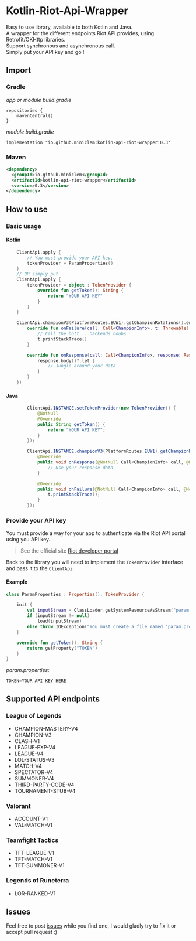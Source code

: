 # Kotlin-Riot-Api-Wrapper
Easy to use library, available to both Kotlin and Java.  
A wrapper for the different endpoints Riot API provides, using Retrofit/OKHttp libraries.  
Support synchronous and asynchronous call.  
Simply put your API key and go !

## Import
### Gradle  
*app or module build.gradle*  
```
repositories {
    mavenCentral()
}
```
*module build.gradle*  
```
implementation "io.github.miniclem:kotlin-api-riot-wrapper:0.3"
```

### Maven
```xml
<dependency>
  <groupId>io.github.miniclem</groupId>
  <artifactId>kotlin-api-riot-wrapper</artifactId>
  <version>0.3</version>
</dependency>
```

## How to use
### Basic usage  
#### Kotlin
```kotlin
    ClientApi.apply {
        // You must provide your API key, 
        tokenProvider = ParamProperties()
    }
    // OR simply put
    ClientApi.apply {
        tokenProvider = object : TokenProvider {
            override fun getToken(): String {
                return "YOUR API KEY"
            }
        }
    }

    ClientApi.championV3(PlatformRoutes.EUW1).getChampionRotations().enqueue(object : Callback<ChampionInfo> {
        override fun onFailure(call: Call<ChampionInfo>, t: Throwable) {
            // Call the bott... backends noobs
            t.printStackTrace()
        }

        override fun onResponse(call: Call<ChampionInfo>, response: Response<ChampionInfo>) {
            response.body()?.let {
                // Jungle around your data
            }
        }
    })
```  

#### Java
```java
        ClientApi.INSTANCE.setTokenProvider(new TokenProvider() {
            @NotNull
            @Override
            public String getToken() {
                return "YOUR API KEY";
            }
        });

        ClientApi.INSTANCE.championV3(PlatformRoutes.EUW1).getChampionRotations().enqueue(new retrofit2.Callback<ChampionInfo>() {
            @Override
            public void onResponse(@NotNull Call<ChampionInfo> call, @NotNull Response<ChampionInfo> response) {
                // Use your response data
            }

            @Override
            public void onFailure(@NotNull Call<ChampionInfo> call, @NotNull Throwable t) {
                t.printStackTrace();
            }
        });    
```

### Provide your API key
You must provide a way for your app to authenticate via the Riot API portal using you API key.  
> See the official site [Riot developer portal](https://developer.riotgames.com/)  

Back to the library you will need to implement the `TokenProvider` interface and pass it to the `ClientApi`.  
#### Example
```kotlin
class ParamProperties : Properties(), TokenProvider {

    init {
        val inputStream = ClassLoader.getSystemResourceAsStream("param.properties")
        if (inputStream != null)
            load(inputStream)
        else throw IOException("You must create a file named 'param.properties' in the resource folder containing at least the 'TOKEN' variable with your API token")
    }

    override fun getToken(): String {
        return getProperty("TOKEN")
    }
}
```  
  
*param.properties:*
```kotlin
TOKEN=YOUR API KEY HERE
```  
## Supported API endpoints  
### League of Legends  
- CHAMPION-MASTERY-V4
- CHAMPION-V3
- CLASH-V1
- LEAGUE-EXP-V4
- LEAGUE-V4
- LOL-STATUS-V3
- MATCH-V4
- SPECTATOR-V4
- SUMMONER-V4  
- THIRD-PARTY-CODE-V4
- TOURNAMENT-STUB-V4

### Valorant
- ACCOUNT-V1
- VAL-MATCH-V1  

### Teamfight Tactics  
- TFT-LEAGUE-V1
- TFT-MATCH-V1
- TFT-SUMMONER-V1

### Legends of Runeterra  
- LOR-RANKED-V1

## Issues
Feel free to post [issues](https://github.com/MiniClem/Kotlin-Riot-Api-Wrapper/issues) while you find one, I would gladly try to fix it or accept pull request :)
